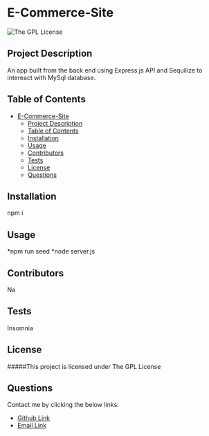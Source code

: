 # E-Commerce-Site
![The GPL License](https://img.shields.io/badge/license-GPL-purple)

## Project Description
An app built from the back end using Express.js API and Sequilize to intereact with MySql database.
## Table of Contents
- [E-Commerce-Site](#e-commerce-site)
  - [Project Description](#project-description)
  - [Table of Contents](#table-of-contents)
  - [Installation](#installation)
  - [Usage](#usage)
  - [Contributors](#contributors)
  - [Tests](#tests)
  - [License](#license)
  - [Questions](#questions)
## Installation
npm i
## Usage
*npm run seed 
*node server.js
## Contributors
Na
## Tests
Insomnia
## License
#####This project is licensed under
The GPL License
## Questions
Contact me by clicking the below links:
* [Github Link](https://github.com/deftonechris)
* [Email Link](mailto:deftonechris@msn.com)